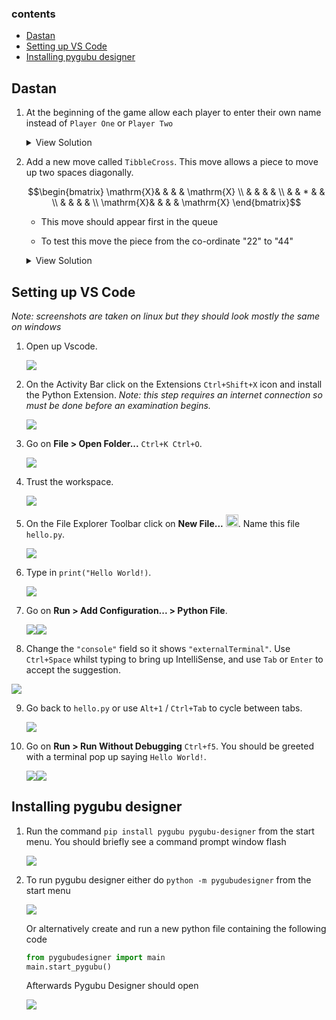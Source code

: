 
### contents

- [Dastan](#dastan)
- [Setting up VS Code](#setting-up-vs-code)
- [Installing pygubu designer](#installing-pygubu-designer)


## Dastan

1. At the beginning of the game allow each player to enter their own name instead of `Player One` or `Player Two`

   <details>
     <summary>View Solution</summary>

     ```python
     class Dastan:
       def __init__(self, R, C, NoOfPieces):
           self._Board = []
           self._Players = []
           self._MoveOptionOffer = []
           self._Players.append(Player(input("Player One enter name: "), +1))  ##
           self._Players.append(Player(input("Player Two enter name: "), -1))  ##
           ...
     ```
   </details>

2. Add a new move called `TibbleCross`. This move allows a piece to move up two spaces diagonally.

   $$\begin{bmatrix}
   \mathrm{X}& &   & & \mathrm{X} \\
             & &   & &            \\
             & & * & &            \\
             & &   & &            \\
   \mathrm{X}& &   & & \mathrm{X}
   \end{bmatrix}$$
  
   -  This move should appear first in the queue

   -  To test this move the piece from the co-ordinate "22" to "44" 
  
   <details>
   <summary>View Solution</summary>

    ```python
    def __CreateMoveOptionOffer(self):
       self._MoveOptionOffer.append("tibblecross")  ##
       self._MoveOptionOffer.append("jazair")
       ...
    
     def __CreateTibbleCrossMoveOption(self, Direction):
        NewMoveOption = MoveOption("tibblecorss")
        NewMove = Move(2 * Direction, 2 * Direction)
        NewMoveOption.AddToPossibleMoves(NewMove)
        NewMove = Move(2 * Direction, -2 * Direction)
        NewMoveOption.AddToPossibleMoves(NewMove)
        NewMove = Move(-2 * Direction, 2 * Direction)
        NewMoveOption.AddToPossibleMoves(NewMove)
        NewMove = Move(-2 * Direction, -2 * Direction)
        NewMoveOption.AddToPossibleMoves(NewMove)
        return NewMoveOption
    
     def __CreateMoveOption(self, Name, Direction):
       if Name == "tibblecross":                                ##
          return self.__CreateTibbleCrossMoveOption(Direction)  ##
       if Name == "chowkidar":
       ...
    
     def __CreateMoveOptions(self):
       self._Players[0].AddToMoveOptionQueue(self.__CreateMoveOption("tibblecross", 1))
       ...
       self._Players[1].AddToMoveOptionQueue(self.__CreateMoveOption("tibblecross", -1))
       ...
    ```

   </details>




## Setting up VS Code
*Note: screenshots are taken on linux but they should look mostly the same on windows*

1. Open up Vscode.

   ![](assets/1.png)

2. On the Activity Bar click on the Extensions `Ctrl+Shift+X` icon
   and install the Python Extension. *Note: this step requires an internet connection so must be done before an examination begins.*

   ![](assets/2.png)

3. Go on **File > Open Folder...** `Ctrl+K Ctrl+O`.
   
   ![](assets/3.png)

4. Trust the workspace.
   
   ![](assets/4.png)

5. On the File Explorer Toolbar click on **New File...** <img src="assets/new-file.svg" width="20em"/>. Name this file `hello.py`.
   
   ![](assets/5.png)

6. Type in `print("Hello World!)`.
   
   ![](assets/6.png)

7. Go on **Run > Add Configuration... > Python File**.
   
   ![](assets/7.png)![](assets/8.png)

8.  Change the `"console"` field so it shows `"externalTerminal"`. Use `Ctrl+Space` whilst typing to bring up IntelliSense, and use `Tab` or `Enter` to accept the suggestion.
    
   ![](assets/9.png)

9.  Go back to `hello.py` or use  `Alt+1` / `Ctrl+Tab` to cycle between tabs.

    ![](assets/10.png)

10. Go on **Run > Run Without Debugging** `Ctrl+f5`.
    You should be greeted with a terminal pop up saying `Hello World!`.

    ![](assets/11.png)![](assets/12.png)

## Installing pygubu designer

1. Run the command `pip install pygubu pygubu-designer` from the start menu. You should briefly see a command prompt window flash
   
   ![](assets/pygubu-1.png)
   
2. To run pygubu designer either do `python -m pygubudesigner` from the start menu
   
   ![](assets/pygubu-2.png)

   Or alternatively create and run a new python file containing the following code

   ```python
   from pygubudesigner import main
   main.start_pygubu()
   ```

   Afterwards Pygubu Designer should open

   ![](assets/pygubu-3.png)
